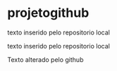 # projetogithub

texto inserido pelo repositorio local

texto inserido pelo repositorio local

Texto alterado pelo github
